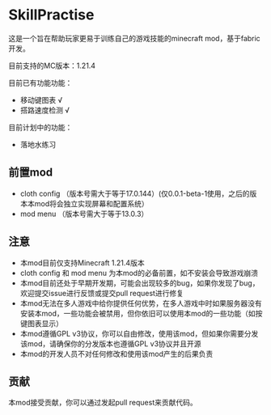 # SkillPractise

这是一个旨在帮助玩家更易于训练自己的游戏技能的minecraft mod，基于fabric开发。

目前支持的MC版本：1.21.4

目前已有功能功能：

- 移动键图表 √
- 搭路速度检测 √

目前计划中的功能：
- 落地水练习



## 前置mod
- cloth config （版本号需大于等于17.0.144）(仅0.0.1-beta-1使用，之后的版本本mod将会独立实现屏幕和配置系统）
- mod menu （版本号需大于等于13.0.3）


## 注意
- 本mod目前仅支持Minecraft 1.21.4版本
- cloth config 和 mod menu 为本mod的必备前置，如不安装会导致游戏崩溃
- 本mod目前还处于早期开发期，可能会出现较多的bug，如果你发现了bug，欢迎提交issue进行反馈或提交pull request进行修复
- 本mod无法在多人游戏中给你提供任何优势，在多人游戏中时如果服务器没有安装本mod，一些功能会被禁用，但你依旧可以使用本mod的一些功能（如按键图表显示）
- 本mod遵循GPL v3协议，你可以自由修改，使用该mod，但如果你需要分发该mod，请确保你的分发版本也遵循GPL v3协议并且开源
- 本mod的开发人员不对任何修改和使用该mod产生的后果负责


## 贡献
本mod接受贡献，你可以通过发起pull request来贡献代码。
